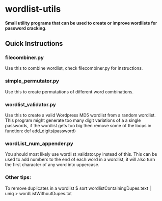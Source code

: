 # wordlist-utils

#### Small utility programs that can be used to create or improve wordlists for password cracking.

## Quick Instructions

### filecombiner.py
Use this to combine wordlist, check filecombiner.py for instructions.

### simple_permutator.py
Use this to create permutations of different word combinations.

### wordlist_validator.py
Use this to create a valid Wordpress MD5 wordlist from a random wordlist.
This program might generate too many digit variations of a a single passwords, if the wordlist gets
too big then remove some of the loops in function:  def add_digits(password)

### wordList_num_appender.py
You should most likely use wordlist_validator.py instead of this.
This can be used to add numbers to the end of each word in a wordlist, it will also
turn the first character of any word into uppercase.

### Other tips:
To remove duplicates in a wordlist
$ sort wordlistContainingDupes.text | uniq > wordListWithoutDupes.txt
